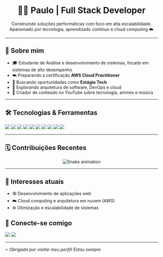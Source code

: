<h1 align="center">👨‍💻 Paulo | Full Stack Developer</h1>
<p align="center">
  Construindo soluções performáticas com foco em alta escalabilidade. Apaixonado por tecnologia, aprendizado contínuo e cloud computing ☁️
</p>

---

## 🧠 Sobre mim

- 🎓 Estudante de Análise e desenvolvimento de sistemas, focado em sistemas de alto desempenho
- ☁️ Preparando a certificação **AWS Cloud Practitioner**
- 💼 Buscando oportunidades como **Estágio Tech**
- 🧪 Explorando arquitetura de software, DevOps e cloud
- 🎥 Criador de conteúdo no YouTube sobre tecnologia, animes e música

---

## 🛠️ Tecnologias & Ferramentas

<p align="left">
  <img src="https://img.shields.io/badge/Cloud-AWS-232F3E?style=flat&logo=amazon-aws&logoColor=white" />
  <img src="https://img.shields.io/badge/Code-JavaScript-F7DF1E?style=flat&logo=javascript&logoColor=black" />
  <img src="https://img.shields.io/badge/Code-Java-007396?style=flat&logo=java&logoColor=white" />
  <img src="https://img.shields.io/badge/Code-HTML5-E34F26?style=flat&logo=html5&logoColor=white" />
  <img src="https://img.shields.io/badge/Code-CSS3-1572B6?style=flat&logo=css3&logoColor=white" />
  <img src="https://img.shields.io/badge/VersionControl-Git-F05032?style=flat&logo=git&logoColor=white" />
  <img src="https://img.shields.io/badge/Repo-GitHub-181717?style=flat&logo=github&logoColor=white" />
  <img src="https://img.shields.io/badge/Database-PostgreSQL-336791?style=flat&logo=postgresql&logoColor=white" />
  <img src="https://img.shields.io/badge/Package-npm-CB3837?style=flat&logo=npm&logoColor=white" />
  <img src="https://img.shields.io/badge/Framework-React-61DAFB?style=flat&logo=react&logoColor=black" />
</p>


---

## 🗓️ Contribuições Recentes

<p align="center">
  <img src="https://github.com/paulinhouy/paulinhouy/blob/output/github-contribution-grid-snake.svg" alt="Snake animation" />
</p>



---
## 🧠 Interesses atuais
- 🕸️ Desenvolvimento de aplicações web
- ☁️ Cloud computing e arquitetura em nuvem (AWS)
- ⚙️ Otimização e escalabilidade de sistemas



## 🔗 Conecte-se comigo

<p align="left">
  <a href="mailto:seuemail@email.com"><img src="https://img.shields.io/badge/-Email-red?style=flat-square&logo=gmail&logoColor=white" /></a>
  <a href="https://www.linkedin.com/in/seuperfil/"><img src="https://img.shields.io/badge/-LinkedIn-blue?style=flat-square&logo=linkedin&logoColor=white" /></a>

</p>

---

⭐ *Obrigado por visitar meu perfil! Estou sempre*

